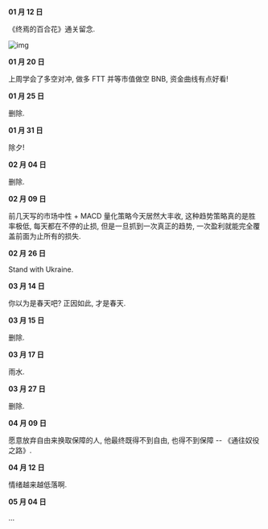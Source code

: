**01 月 12 日**

《终焉的百合花》通关留念.

![img](/img/diary/2022/ender_lilies.png)

**01 月 20 日**

上周学会了多空对冲, 做多 FTT 并等市值做空 BNB, 资金曲线有点好看!

**01 月 25 日**

删除.

**01 月 31 日**

除夕!

**02 月 04 日**

删除.

**02 月 09 日**

前几天写的市场中性 + MACD 量化策略今天居然大丰收, 这种趋势策略真的是胜率极低, 每天都在不停的止损, 但是一旦抓到一次真正的趋势, 一次盈利就能完全覆盖前面为止所有的损失.

**02 月 26 日**

Stand with Ukraine.

**03 月 14 日**

你以为是春天吧? 正因如此, 才是春天.

**03 月 15 日**

删除.

**03 月 17 日**

雨水.

**03 月 27 日**

删除.

**04 月 09 日**

愿意放弃自由来换取保障的人, 他最终既得不到自由, 也得不到保障 -- 《通往奴役之路》.

**04 月 12 日**

情绪越来越低落啊.

**05 月 04 日**

...
